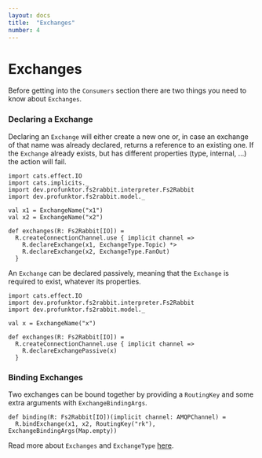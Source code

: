 ```yaml
---
layout: docs
title:  "Exchanges"
number: 4
---
```


# Exchanges

Before getting into the `Consumers` section there are two things you need to know about `Exchanges`.

### Declaring a Exchange

Declaring an `Exchange` will either create a new one or, in case an exchange of that name was already declared, returns a reference to an existing one.
If the `Exchange` already exists, but has different properties (type, internal, ...) the action will fail.

```tut:book:silent
import cats.effect.IO
import cats.implicits._
import dev.profunktor.fs2rabbit.interpreter.Fs2Rabbit
import dev.profunktor.fs2rabbit.model._

val x1 = ExchangeName("x1")
val x2 = ExchangeName("x2")

def exchanges(R: Fs2Rabbit[IO]) =
  R.createConnectionChannel.use { implicit channel =>
    R.declareExchange(x1, ExchangeType.Topic) *>
    R.declareExchange(x2, ExchangeType.FanOut)
  }
```

An `Exchange` can be declared passively, meaning that the `Exchange` is required to exist, whatever its properties.

```tut:book:silent
import cats.effect.IO
import dev.profunktor.fs2rabbit.interpreter.Fs2Rabbit
import dev.profunktor.fs2rabbit.model._

val x = ExchangeName("x")

def exchanges(R: Fs2Rabbit[IO]) =
  R.createConnectionChannel.use { implicit channel =>
    R.declareExchangePassive(x)
  }
```

### Binding Exchanges

Two exchanges can be bound together by providing a `RoutingKey` and some extra arguments with `ExchangeBindingArgs`.

```tut:book:silent
def binding(R: Fs2Rabbit[IO])(implicit channel: AMQPChannel) =
  R.bindExchange(x1, x2, RoutingKey("rk"), ExchangeBindingArgs(Map.empty))
```

Read more about `Exchanges` and `ExchangeType` [here](https://www.rabbitmq.com/tutorials/amqp-concepts.html#exchanges).
